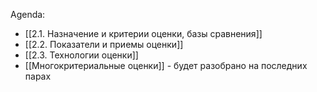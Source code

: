 Agenda:
- [[2.1. Назначение и критерии оценки, базы сравнения]]
- [[2.2. Показатели и приемы оценки]]
- [[2.3. Технологии оценки]]
-   [[Многокритериальные оценки]] - будет разобрано на последних парах
